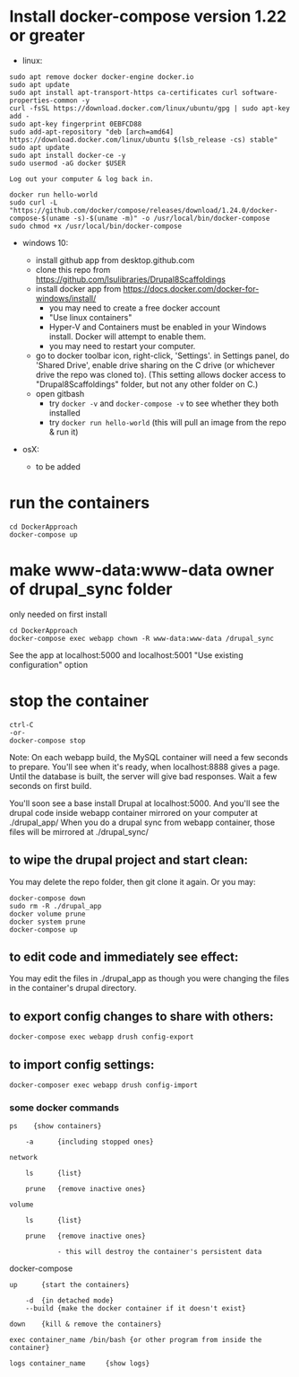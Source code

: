 # Install docker-compose version 1.22 or greater

  - linux:

```
sudo apt remove docker docker-engine docker.io
sudo apt update
sudo apt install apt-transport-https ca-certificates curl software-properties-common -y
curl -fsSL https://download.docker.com/linux/ubuntu/gpg | sudo apt-key add -
sudo apt-key fingerprint 0EBFCD88
sudo add-apt-repository "deb [arch=amd64] https://download.docker.com/linux/ubuntu $(lsb_release -cs) stable"
sudo apt update
sudo apt install docker-ce -y
sudo usermod -aG docker $USER
```
```
Log out your computer & log back in.
```
```
docker run hello-world
sudo curl -L "https://github.com/docker/compose/releases/download/1.24.0/docker-compose-$(uname -s)-$(uname -m)" -o /usr/local/bin/docker-compose
sudo chmod +x /usr/local/bin/docker-compose
```

  - windows 10:

    - install github app from desktop.github.com
    - clone this repo from https://github.com/lsulibraries/Drupal8Scaffoldings
    - install docker app from https://docs.docker.com/docker-for-windows/install/   
        - you may need to create a free docker account
        - "Use linux containers"
        - Hyper-V and Containers must be enabled in your Windows install.  Docker will attempt to enable them.
        - you may need to restart your computer.
    - go to docker toolbar icon, right-click, 'Settings'. in Settings panel, do 'Shared Drive', enable drive sharing on the C drive (or whichever drive the repo was cloned to).  (This setting allows docker access to "Drupal8Scaffoldings" folder, but not any other folder on C.) 
    - open gitbash
        - try `docker -v` and `docker-compose -v` to see whether they both installed
        - try `docker run hello-world` (this will pull an image from the repo & run it)


  - osX:

    - to be added

# run the containers

```
cd DockerApproach
docker-compose up
```

# make www-data:www-data owner of drupal_sync folder

only needed on first install

```
cd DockerApproach
docker-compose exec webapp chown -R www-data:www-data /drupal_sync
```


See the app at localhost:5000 and localhost:5001
"Use existing configuration" option

# stop the container

```
ctrl-C
-or-
docker-compose stop 
```

Note:  On each webapp build, the MySQL container will need a few seconds to prepare.  You'll see when it's ready, when localhost:8888 gives a page.  Until the database is built, the server will give bad responses.  Wait a few seconds on first build.

You'll soon see a base install Drupal at localhost:5000.
And you'll see the drupal code inside webapp container mirrored on your computer at ./drupal_app/
When you do a drupal sync from webapp container, those files will be mirrored at ./drupal_sync/

## to wipe the drupal project and start clean:

You may delete the repo folder, then git clone it again.
Or you may:

```
docker-compose down
sudo rm -R ./drupal_app
docker volume prune
docker system prune
docker-compose up
```

## to edit code and immediately see effect:

You may edit the files in ./drupal_app as though you were changing the files in the container's drupal directory.

## to export config changes to share with others:

`docker-compose exec webapp drush config-export`


## to import config settings:

`docker-composer exec webapp drush config-import`

### some docker commands 

    ps    {show containers}

        -a      {including stopped ones}

    network     

        ls      {list}

        prune   {remove inactive ones}

    volume

        ls      {list}

        prune   {remove inactive ones}

                - this will destroy the container's persistent data


docker-compose

    up      {start the containers}

        -d  {in detached mode}
        --build {make the docker container if it doesn't exist}

    down    {kill & remove the containers}

    exec container_name /bin/bash {or other program from inside the container}

    logs container_name     {show logs}
